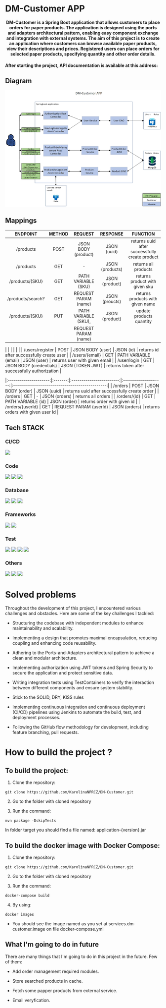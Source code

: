 # DM-Customer APP

<p align="center"><b>
DM-Customer is a Spring Boot application that allows customers to place orders for paper products. The application is designed using the ports and adapters architectural pattern, enabling easy component exchange and integration with external systems. The aim of this project is to create an application where customers can browse available paper products, view their descriptions and prices. Registered users can place orders for selected paper products, specifying quantity and other order details.  
</b></p>

#### After starting the project, API documentation is available at this address:

## Diagram

<p align="center">
  <img src="DMCustomer.jpg"/>
</p>

## Mappings
|       ENDPOINT        | METHOD  |         REQUEST          |       RESPONSE       |                    FUNCTION                     |
|:---------------------:|:-------:|:------------------------:|:--------------------:|:-----------------------------------------------:|
|   /products           |  POST   |  JSON BODY (product)     |   JSON (uuid)        | returns uuid after successfully create product  |
|   /products           |  GET    |            -             |   JSON (products)    |             returns all products                |
|   /products/{SKU}     |  GET    |  PATH VARIABLE (SKU)     |   JSON (product)     |        returns product with given sku           |
|   /products/search?   |  GET    |  REQUEST PARAM (name)    |   JSON (proucts)     |       returns products with given name          |
|   /products/{SKU}     |  PUT    |  PATH VARIABLE (SKU),    |   JSON (product)     |            update products quantity             |
|                       |         |  REQUEST PARAM (name)    |                      |                                                 |

|                       |         |                          |                      |                                                 |
|   /users/register     |  POST   |  JSON BODY (user)        |   JSON (id)          |   returns id after successfully create user     |
|   /users/{email}      |  GET    |  PATH VARIABLE (email)   |   JSON (user)        |          returns user with given email          |
|   /user/login         |  GET    |  JSON BODY (credentials) |   JSON (TOKEN JWT)   |  returns token after successfully authorization |

|:---------------------:|:-------:|:------------------------:|:--------------------:|:-----------------------------------------------:|
|   /orders             |  POST   |  JSON BODY (order)       |   JSON (uuid)        | returns uuid after successfully create order    |
|   /orders             |  GET    |            -             |   JSON (orders)      |             returns all orders                  |
|   /orders/{id}        |  GET    |  PATH VARIABLE (id)      |   JSON (order)       |          returns order with given id            |
|   /orders/{userId}    |  GET    |  REQUEST PARAM (userId)  |   JSON (orders)      |       returns orders with given user Id         |

## Tech STACK

### CI/CD 

<img src="https://img.shields.io/badge/Jenkins-D24939?style=for-the-badge&logo=Jenkins&logoColor=white"/>

### Code 

<img src="https://img.shields.io/badge/IntelliJ_IDEA-000000.svg?style=for-the-badge&logo=intellij-idea&logoColor=blue"/> <img src="https://img.shields.io/badge/JAVA 17-F24E1E?style=for-the-badge"/> <img src="https://img.shields.io/badge/apache_maven-C71A36?style=for-the-badge&logo=apachemaven&logoColor=white"/>

### Database 

<img src="https://img.shields.io/badge/redis-%23DD0031.svg?&style=for-the-badge&logo=redis&logoColor=white"/> <img src="https://img.shields.io/badge/MongoDB-4EA94B?style=for-the-badge&logo=mongodb&logoColor=white"/> <img src="https://img.shields.io/badge/PostgreSQL-316192?style=for-the-badge&logo=postgresql&logoColor=white"/>

### Frameworks

<img src="https://img.shields.io/badge/Spring_Boot-F2F4F9?style=for-the-badge&logo=spring-boot"/> <img src="https://img.shields.io/badge/Hibernate-59666C?style=for-the-badge&logo=Hibernate&logoColor=white"/>

### Test 

<img src="https://img.shields.io/badge/Junit5-25A162?style=for-the-badge&logo=junit5&logoColor=white"/> <img src="https://img.shields.io/badge/MOCKITO-1CE783?style=for-the-badge&logo=hulu&logoColor=white"/> <img src="https://img.shields.io/badge/WIREMOCK-B71C1C?style=for-the-badge&logo=hulu&logoColor=white"/> <img src="https://img.shields.io/badge/TESTCONTAINERS-F7C922?style=for-the-badge&logo=hulu&logoColor=white"/>

### Others 

<img src="https://img.shields.io/badge/Docker-2CA5E0?style=for-the-badge&logo=docker&logoColor=white"/> <img src="https://img.shields.io/badge/Swagger-85EA2D?style=for-the-badge&logo=Swagger&logoColor=white"/> <img src="https://img.shields.io/badge/MongoExpress-4EA94B?style=for-the-badge&logo=mongodb&logoColor=white"/> 


# Solved problems

Throughout the development of this project, I encountered various challenges and obstacles. Here are some of the key challenges I tackled:

- Structuring the codebase with independent modules to enhance maintainability and scalability.
  
- Implementing a design that promotes maximal encapsulation, reducing coupling and enhancing code reusability.
  
- Adhering to the Ports-and-Adapters architectural pattern to achieve a clean and modular architecture.

- Implementing authorization using JWT tokens and Spring Security to secure the application and protect sensitive data.

- Writing integration tests using TestContainers to verify the interaction between different components and ensure system stability.
  
- Stick to the SOLID, DRY, KISS rules

- Implementing continuous integration and continuous deployment (CI/CD) pipelines using Jenkins to automate the build, test, and deployment processes.

- Following the GitHub flow methodology for development, including feature branching, pull requests.

# How to build the project ?

## To build the project:

 1. Clone the repository:

  ```
  git clone https://github.com/KarolinaNPRCZ/DM-Customer.git
  ```
 2. Go to the folder with cloned repository
 
 3. Run the command:
   ```
   mvn package -DskipTests
   ```
   In folder target you should find a file named: application-{version}.jar
## To build the docker image with Docker Compose:

   1. Clone the repository:

   ```
   git clone https://github.com/KarolinaNPRCZ/DM-Customer.git
   ```
   2. Go to the folder with cloned repository

   
   3. Run the command:

   ```
   docker-compose build
   ```
   4. By using:

   ```
   docker images
   ```
  - You should see the image named as you set at services.dm-customer.image on file docker-compose.yml

## What I'm going to do in future
There are many things that I'm going to do in this project in the future. Few of them:

- Add order management required modules.

- Store searched products in cache.

- Fetch some papper products from external service.

- Email veryfication.













